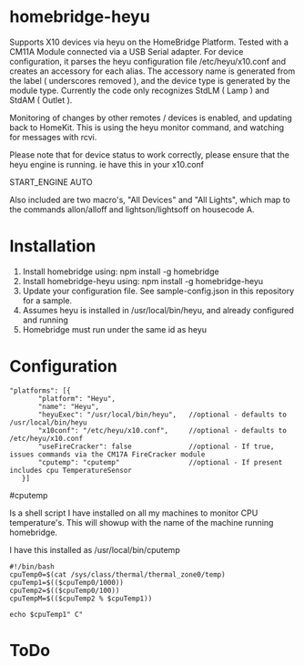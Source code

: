 # homebridge-heyu

Supports X10 devices via heyu on the HomeBridge Platform. Tested with a CM11A
Module connected via a USB Serial adapter. For device configuration, it parses
the heyu configuration file /etc/heyu/x10.conf and creates an accessory for each
alias.  The accessory name is generated from the label ( underscores removed ),
and the device type is generated by the module type.  Currently the code only
recognizes StdLM ( Lamp ) and StdAM ( Outlet ).

Monitoring of changes by other remotes / devices is enabled, and updating back
to HomeKit. This is using the heyu monitor command, and watching for messages
with rcvi.

Please note that for device status to work correctly, please ensure that the heyu
engine is running.  ie have this in your x10.conf

START_ENGINE  AUTO

Also included are two macro's, "All Devices" and "All Lights", which map to the
commands allon/alloff and lightson/lightsoff on housecode A.

# Installation

1. Install homebridge using: npm install -g homebridge
2. Install homebridge-heyu using: npm install -g homebridge-heyu
3. Update your configuration file. See sample-config.json in this repository
for a sample.
4. Assumes heyu is installed in /usr/local/bin/heyu, and already configured and
running
5. Homebridge must run under the same id as heyu

# Configuration

```
"platforms": [{
       "platform": "Heyu",
       "name": "Heyu",
       "heyuExec": "/usr/local/bin/heyu",   //optional - defaults to /usr/local/bin/heyu
       "x10conf": "/etc/heyu/x10.conf",     //optional - defaults to /etc/heyu/x10.conf
       "useFireCracker": false              //optional - If true, issues commands via the CM17A FireCracker module
       "cputemp": "cputemp"                 //optional - If present includes cpu TemperatureSensor
   }]
```

#cputemp

Is a shell script I have installed on all my machines to monitor CPU
temperature's.  This will showup with the name of the machine running homebridge.

I have this installed as /usr/local/bin/cputemp

```
#!/bin/bash
cpuTemp0=$(cat /sys/class/thermal/thermal_zone0/temp)
cpuTemp1=$(($cpuTemp0/1000))
cpuTemp2=$(($cpuTemp0/100))
cpuTempM=$(($cpuTemp2 % $cpuTemp1))

echo $cpuTemp1" C"
```

# ToDo
